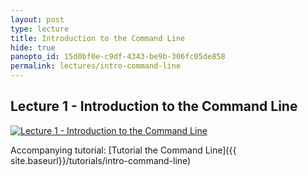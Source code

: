```yaml
--- 
layout: post
type: lecture
title: Introduction to the Command Line
hide: true
panopto_id: 15d0bf0e-c9df-4343-be9b-306fc05de858
permalink: lectures/intro-command-line
---
```


## Lecture 1 - Introduction to the Command Line
[![Lecture 1 - Introduction to the Command Line](https://uva.hosted.panopto.com/Panopto/Services/FrameGrabber.svc/FrameRedirect?objectId=15d0bf0e-c9df-4343-be9b-306fc05de858&mode=Delivery)](https://uva.hosted.panopto.com/Panopto/Pages/Viewer.aspx?id=15d0bf0e-c9df-4343-be9b-306fc05de858)

Accompanying tutorial: [Tutorial the Command Line]({{ site.baseurl}}/tutorials/intro-command-line)
